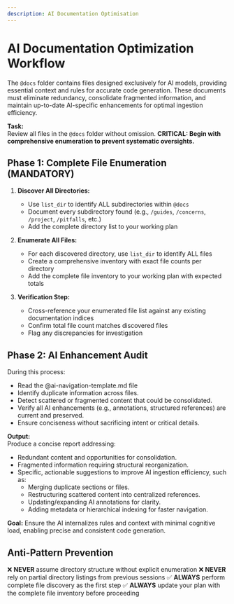 ```yaml
---
description: AI Documentation Optimisation
---
```


# AI Documentation Optimization Workflow  

The `@docs` folder contains files designed exclusively for AI models, providing essential context and rules for accurate code generation. These documents must eliminate redundancy, consolidate fragmented information, and maintain up-to-date AI-specific enhancements for optimal ingestion efficiency.  

**Task:**  
Review all files in the `@docs` folder without omission. **CRITICAL: Begin with comprehensive enumeration to prevent systematic oversights.**

## Phase 1: Complete File Enumeration (MANDATORY)
1. **Discover All Directories:**
   - Use `list_dir` to identify ALL subdirectories within `@docs`
   - Document every subdirectory found (e.g., `/guides`, `/concerns`, `/project`, `/pitfalls`, etc.)
   - Add the complete directory list to your working plan

2. **Enumerate All Files:**
   - For each discovered directory, use `list_dir` to identify ALL files
   - Create a comprehensive inventory with exact file counts per directory
   - Add the complete file inventory to your working plan with expected totals

3. **Verification Step:**
   - Cross-reference your enumerated file list against any existing documentation indices
   - Confirm total file count matches discovered files
   - Flag any discrepancies for investigation

## Phase 2: AI Enhancement Audit

During this process:  
- Read the @ai-navigation-template.md file
- Identify duplicate information across files.  
- Detect scattered or fragmented content that could be consolidated.  
- Verify all AI enhancements (e.g., annotations, structured references) are current and preserved.  
- Ensure conciseness without sacrificing intent or critical details.  

**Output:**  
Produce a concise report addressing:  
- Redundant content and opportunities for consolidation.  
- Fragmented information requiring structural reorganization.  
- Specific, actionable suggestions to improve AI ingestion efficiency, such as:  
  - Merging duplicate sections or files.  
  - Restructuring scattered content into centralized references.  
  - Updating/expanding AI annotations for clarity.  
  - Adding metadata or hierarchical indexing for faster navigation.  

**Goal:** Ensure the AI internalizes rules and context with minimal cognitive load, enabling precise and consistent code generation.

## Anti-Pattern Prevention
❌ **NEVER** assume directory structure without explicit enumeration
❌ **NEVER** rely on partial directory listings from previous sessions
✅ **ALWAYS** perform complete file discovery as the first step
✅ **ALWAYS** update your plan with the complete file inventory before proceeding